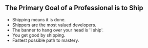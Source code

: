 ## The Primary Goal of a Professional is to Ship

- Shipping means it is done.
- Shippers are the most valued developers.
- The banner to hang over your head is 'I ship'.
- You get good by shipping.
- Fastest possible path to mastery.
